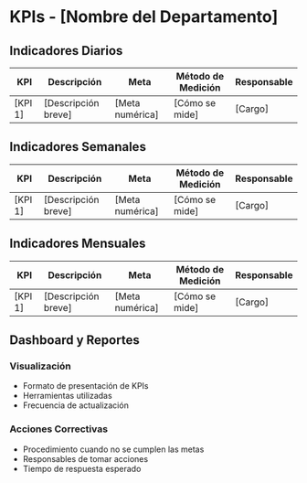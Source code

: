 # KPIs - [Nombre del Departamento]

## Indicadores Diarios

| KPI | Descripción | Meta | Método de Medición | Responsable |
|-----|-------------|------|-------------------|-------------|
| [KPI 1] | [Descripción breve] | [Meta numérica] | [Cómo se mide] | [Cargo] |

## Indicadores Semanales

| KPI | Descripción | Meta | Método de Medición | Responsable |
|-----|-------------|------|-------------------|-------------|
| [KPI 1] | [Descripción breve] | [Meta numérica] | [Cómo se mide] | [Cargo] |

## Indicadores Mensuales

| KPI | Descripción | Meta | Método de Medición | Responsable |
|-----|-------------|------|-------------------|-------------|
| [KPI 1] | [Descripción breve] | [Meta numérica] | [Cómo se mide] | [Cargo] |

## Dashboard y Reportes

### Visualización
- Formato de presentación de KPIs
- Herramientas utilizadas
- Frecuencia de actualización

### Acciones Correctivas
- Procedimiento cuando no se cumplen las metas
- Responsables de tomar acciones
- Tiempo de respuesta esperado